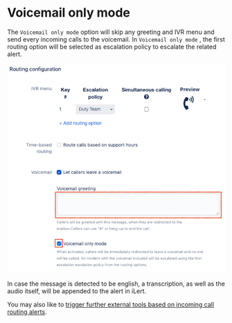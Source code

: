 # Voicemail only mode

The `Voicemail only mode` option will skip any greeting and IVR menu and send every incoming calls to the voicemail. In `Voicemail only mode` , the first routing option will be selected as escalation policy to escalate the related alert.

![](../.gitbook/assets/image%20%2819%29.png)

In case the message is detected to be english, a transcription, as well as the audio itself, will be appended to the alert in iLert.

You may also like to [trigger further external tools based on incoming call routing alerts](adding-webhooks-and-outbound-chat-messages.md).

